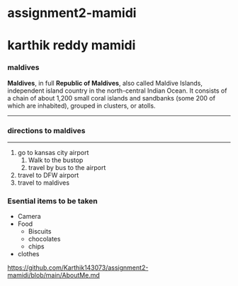 # assignment2-mamidi
# karthik reddy mamidi
### maldives

**Maldives**, in full **Republic of Maldives**, also called Maldive Islands, independent island country in the north-central Indian Ocean. It consists of a chain of about 1,200 small coral islands and sandbanks (some 200 of which are inhabited), grouped in clusters, or atolls.

---

### directions to maldives

---

1. go to kansas city airport
    1. Walk to the bustop
    2. travel by bus to the airport
2. travel to DFW airport
3. travel to maldives

### Esential items to be taken
* Camera
* Food
   * Biscuits
   * chocolates
   * chips
* clothes


<https://github.com/Karthik143073/assignment2-mamidi/blob/main/AboutMe.md>








